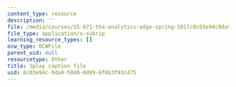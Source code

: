 ```yaml
---
content_type: resource
description: ''
file: /media/courses/15-071-the-analytics-edge-spring-2017/8c03e94c9da950d08d896f6b3f93c475_DCcPG4aS5I0.vtt
file_type: application/x-subrip
learning_resource_types: []
ocw_type: OCWFile
parent_uid: null
resourcetype: Other
title: 3play caption file
uid: 8c03e94c-9da9-50d0-8d89-6f6b3f93c475
---
```

